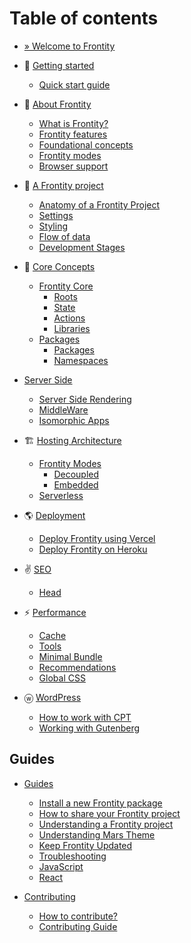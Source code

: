 # Table of contents

* [» Welcome to Frontity](README.md)

* 🚀 [Getting started](getting-started/README.md)
  * [Quick start guide](getting-started/quick-start-guide.md)

* 📃 [About Frontity](about-frontity/README.md)
  * [What is Frontity?](about-frontity/what-is-frontity.md.md)
  * [Frontity features](about-frontity/frontity-features.md)
  * [Foundational concepts](about-frontity/foundational-concepts.md)
  * [Frontity modes](about-frontity/frontity-modes.md)
  * [Browser support](about-frontity/browser-support.md)

* 💼 [A Frontity project](a-frontity-project/README.md)
  * [Anatomy of a Frontity Project](a-frontity-project/anatomy-of-a-frontity-project.md)
  * [Settings](a-frontity-project/settings.md)
  * [Styling](a-frontity-project/styling.md)
  * [Flow of data](a-frontity-project/flow-of-data.md)
  * [Development Stages](a-frontity-project/development-stages.md)

* 💙 [Core Concepts](learning-frontity/README.md)
  * [Frontity Core](core-concepts/frontity-core/README.md)
    * [Roots](learning-frontity/roots.md)
    * [State](learning-frontity/state.md)
    * [Actions](learning-frontity/actions.md)
    * [Libraries](learning-frontity/libraries.md)
  * [Packages](packages/frontity-core/README.md)
    * [Packages](learning-frontity/packages.md)
    * [Namespaces](learning-frontity/namespaces.md)

* [Server Side](server-side-rendering/README.md)  
  * [Server Side Rendering](server-side-rendering/README.md)  
  * [MiddleWare](hosting-architecture/middleware.md)  
  * [Isomorphic Apps](server-side-rendering/isomorphic-apps.md)  
  
* 🏗 [Hosting Architecture](hosting-architecture/README.md)  
  * [Frontity Modes](hosting-architecture/frontity-modes.md)  
    * [Decoupled](hosting-architecture/decoupled.md)  
    * [Embedded](hosting-architecture/embedded.md)  
  * [Serverless](hosting-architecture/serverless.md)  

* 🌎 [Deployment](deployment/README.md)
  * [Deploy Frontity using Vercel](deployment/deploy-using-vercel.md)
  * [Deploy Frontity on Heroku](deployment/deploy-on-heroku.md)

* ✌️ [SEO](SEO/README.md)
  * [Head](SEO/head.md)

* ⚡️ [Performance](performance/README.md)
  * [Cache](performance/cache.md)
  * [Tools](performance/tools.md)
  * [Minimal Bundle](performance/minimal-bundle.md)
  * [Recommendations](performance/recommendations.md)
  * [Global CSS](performance/global-css.md)
  
* ⓦ [WordPress](wordpress/README.md)
  * [How to work with CPT](wordpress/how-to-work-with-cpt.md)
  * [Working with Gutenberg](wordpress/working-with-gutenberg.md)

## Guides

* [Guides](guides/README.md)
  * [Install a new Frontity package](guides/install-a-new-package.md)
  * [How to share your Frontity project](guides/how-to-share-a-frontity-project.md)
  * [Understanding a Frontity project](guides/understanding-mars-theme.md)
  * [Understanding Mars Theme](guides/understanding-mars-theme-1.md)
  * [Keep Frontity Updated](guides/keep-frontity-updated.md)
  * [Troubleshooting](guides/troubleshooting.md)
  * [JavaScript](guides/javascript-basics.md)
  * [React](guides/react-basic.md)
  
* [Contributing](contributing/README.md)
  * [How to contribute?](contributing/how-to-contribute.md)
  * [Contributing Guide](contributing/code-contribution-guide.md)